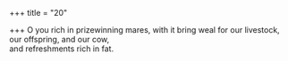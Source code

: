 +++
title = "20"

+++
O you rich in prizewinning mares, with it bring weal for our livestock,  our offspring, and our cow,  
and refreshments rich in fat.  